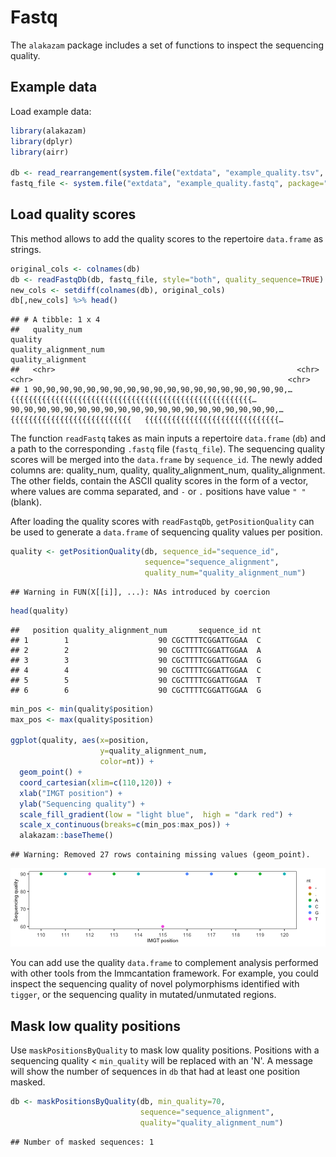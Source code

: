 # Fastq

The `alakazam` package includes a set of functions to inspect the sequencing quality.

## Example data

Load example data:


```r
library(alakazam)
library(dplyr)
library(airr)

db <- read_rearrangement(system.file("extdata", "example_quality.tsv", package="alakazam"))
fastq_file <- system.file("extdata", "example_quality.fastq", package="alakazam")
```

## Load quality scores

This method allows to add the quality scores to the repertoire `data.frame` as strings.


```r
original_cols <- colnames(db)
db <- readFastqDb(db, fastq_file, style="both", quality_sequence=TRUE)
new_cols <- setdiff(colnames(db), original_cols)
db[,new_cols] %>% head()
```

```
## # A tibble: 1 x 4
##   quality_num                                                quality                                                 quality_alignment_num                                         quality_alignment                                            
##   <chr>                                                      <chr>                                                   <chr>                                                         <chr>                                                        
## 1 90,90,90,90,90,90,90,90,90,90,90,90,90,90,90,90,90,90,90,… {{{{{{{{{{{{{{{{{{{{{{{{{{{{{{{{{{{{{{{{{{{{{{{{{{{{{{… 90,90,90,90,90,90,90,90,90,90,90,90,90,90,90,90,90,90,90,90,… {{{{{{{{{{{{{{{{{{{{{{{{{{{   {{{{{{{{{{{{{{{{{{{{{{{{{{{{{{…
```

The function `readFastq` takes as main inputs a repertoire `data.frame` (`db`) and 
a path to the corresponding `.fastq` file (`fastq_file`). The sequencing quality scores will
be merged into the `data.frame` by `sequence_id`. The newly added columns are:
quality_num, quality, quality_alignment_num, quality_alignment. The other fields, contain the ASCII quality scores in the 
form of a vector, where values are comma separated, and `-` or `.` positions 
have value `" "` (blank).

After loading the quality scores with `readFastqDb`,  `getPositionQuality`
can be used to generate a `data.frame` of sequencing quality values 
per position.


```r
quality <- getPositionQuality(db, sequence_id="sequence_id", 
                              sequence="sequence_alignment",
                              quality_num="quality_alignment_num")
```

```
## Warning in FUN(X[[i]], ...): NAs introduced by coercion
```

```r
head(quality)
```

```
##   position quality_alignment_num       sequence_id nt
## 1        1                    90 CGCTTTTCGGATTGGAA  C
## 2        2                    90 CGCTTTTCGGATTGGAA  A
## 3        3                    90 CGCTTTTCGGATTGGAA  G
## 4        4                    90 CGCTTTTCGGATTGGAA  C
## 5        5                    90 CGCTTTTCGGATTGGAA  T
## 6        6                    90 CGCTTTTCGGATTGGAA  G
```


```r
min_pos <- min(quality$position)
max_pos <- max(quality$position)

ggplot(quality, aes(x=position,
                    y=quality_alignment_num,
                    color=nt)) +
  geom_point() +
  coord_cartesian(xlim=c(110,120)) +
  xlab("IMGT position") +
  ylab("Sequencing quality") +
  scale_fill_gradient(low = "light blue",  high = "dark red") +
  scale_x_continuous(breaks=c(min_pos:max_pos)) +
  alakazam::baseTheme()
```

```
## Warning: Removed 27 rows containing missing values (geom_point).
```

![Sequence quality per IMGT position for one sequence.](figure/Fastq-Vignette-4-1.png)

You can add use the quality `data.frame` to complement analysis performed
with other tools from the Immcantation framework. For example, you could inspect
the sequencing quality of novel polymorphisms identified with `tigger`, or
the sequencing quality in mutated/unmutated regions.

## Mask low quality positions

Use `maskPositionsByQuality` to mask low quality positions. Positions with
a sequencing quality < `min_quality` will be replaced with an 'N'. A message
will show the number of sequences in `db` that had at least one position
masked.


```r
db <- maskPositionsByQuality(db, min_quality=70,
                             sequence="sequence_alignment",
                             quality="quality_alignment_num")
```

```
## Number of masked sequences: 1
```

